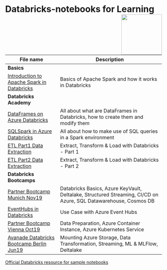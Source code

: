 #  Databricks-notebooks for Learning  <img  align ="right" width="130" src="https://devclass.com/wp-content/uploads/2018/11/databricks-logo.jpg"> 



| File name     | Description   |
| ------------- | ------------- |
| **Basics** | 
| [Introduction to Apache Spark in Databricks](https://github.com/herbzacz/Databricks-notebooks/tree/master/notebooks)  | Basics of Apache Spark and how it works in Databricks |
| **Databricks Academy** | 
| [DataFrames on Azure Databricks](https://github.com/herbzacz/Databricks-notebooks/tree/master/notebooks) | All about what are DataFrames in Databricks, how to create them and modify them |
| [SQLSpark in Azure Databricks](https://github.com/herbzacz/Databricks-notebooks/tree/master/notebooks) | All about how to make use of SQL queries in a Spark environment |
| [ETL Part1 Data Extraction](https://github.com/herbzacz/Databricks-notebooks/tree/master/notebooks) | Extract, Transform & Load with Databricks - Part 1 |
| [ETL Part2 Data Extraction](https://github.com/herbzacz/Databricks-notebooks/tree/master/notebooks) | Extract, Transform & Load with Databricks - Part 2 |
| **Databricks Bootcamps** | 
| [Partner Bootcamp Munich Nov19](https://github.com/herbzacz/Databricks-notebooks/tree/master/notebooks) | Databricks Basics, Azure KeyVault, Deltalake, Structured Streaming, CI/CD on Azure, SQL Datawarehouse, Cosmos DB | 
| [EventHubs in Databricks](https://github.com/herbzacz/Databricks-notebooks/tree/master/notebooks) | Use Case with Azure Event Hubs |
| [Partner Bootcamp Vienna Oct19](https://github.com/herbzacz/Databricks-notebooks/tree/master/notebooks) | Data Preparation, Azure Container Instance, Azure Kubernetes Service | 
| [Avanade Databricks Bootcamp Berlin Jun19](https://github.com/herbzacz/Databricks-notebooks/tree/master/notebooks) | Mounting Azure Storage, Data Transformation, Streaming, ML & MLFlow, Deltalake |

[Official Databricks resource for sample notebooks](https://databricks.com/resources/type/example-notebook#databricks-jump-start)
